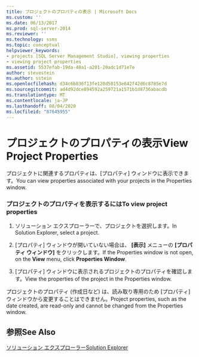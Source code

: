 ```yaml
---
title: プロジェクトのプロパティの表示 | Microsoft Docs
ms.custom: ''
ms.date: 06/13/2017
ms.prod: sql-server-2014
ms.reviewer: ''
ms.technology: ssms
ms.topic: conceptual
helpviewer_keywords:
- projects [SQL Server Management Studio], viewing properties
- viewing project properties
ms.assetid: 5537efab-19da-40a1-a201-20adc1d71e7e
author: stevestein
ms.author: sstein
ms.openlocfilehash: d34c6b836f13fe120d50153e642f42d6c8785e7d
ms.sourcegitcommit: ad4d92dce894592a259721a1571b1d8736abacdb
ms.translationtype: MT
ms.contentlocale: ja-JP
ms.lasthandoff: 08/04/2020
ms.locfileid: "87645955"
---
```

# <a name="view-project-properties"></a><span data-ttu-id="d474b-102">プロジェクトのプロパティの表示</span><span class="sxs-lookup"><span data-stu-id="d474b-102">View Project Properties</span></span>
  <span data-ttu-id="d474b-103">プロジェクトに関連するプロパティは、[プロパティ] ウィンドウに表示できます。</span><span class="sxs-lookup"><span data-stu-id="d474b-103">You can view properties associated with your projects in the Properties window.</span></span>  
  
### <a name="to-view-project-properties"></a><span data-ttu-id="d474b-104">プロジェクトのプロパティを表示するには</span><span class="sxs-lookup"><span data-stu-id="d474b-104">To view project properties</span></span>  
  
1.  <span data-ttu-id="d474b-105">ソリューション エクスプローラーで、プロジェクトを選択します。</span><span class="sxs-lookup"><span data-stu-id="d474b-105">In Solution Explorer, select a project.</span></span>  
  
2.  <span data-ttu-id="d474b-106">[プロパティ] ウィンドウが開いていない場合は、 **[表示]** メニューの **[プロパティ ウィンドウ]** をクリックします。</span><span class="sxs-lookup"><span data-stu-id="d474b-106">If the Properties window is not open, on the **View** menu, click **Properties Window**.</span></span>  
  
3.  <span data-ttu-id="d474b-107">[プロパティ] ウィンドウに表示されるプロジェクトのプロパティを確認します。</span><span class="sxs-lookup"><span data-stu-id="d474b-107">View the properties of the project in the Properties window.</span></span>  
  
 <span data-ttu-id="d474b-108">プロジェクトのプロパティ (作成日など) は、読み取り専用のため [プロパティ] ウィンドウから変更することはできません。</span><span class="sxs-lookup"><span data-stu-id="d474b-108">Project properties, such as the date created, are read-only and cannot be changed from the Properties window.</span></span>  
  
## <a name="see-also"></a><span data-ttu-id="d474b-109">参照</span><span class="sxs-lookup"><span data-stu-id="d474b-109">See Also</span></span>  
 [<span data-ttu-id="d474b-110">ソリューション エクスプローラー</span><span class="sxs-lookup"><span data-stu-id="d474b-110">Solution Explorer</span></span>](solution-explorer.md)  
  
  
